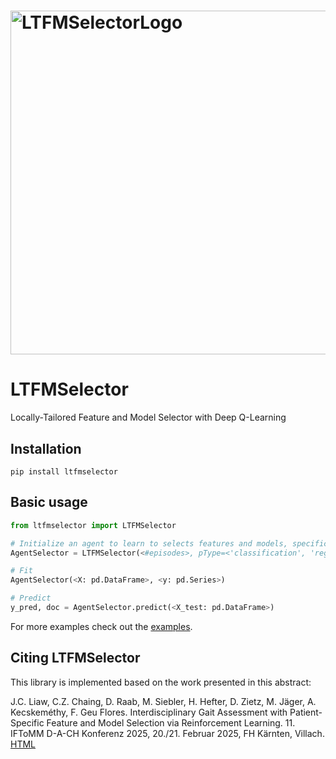 ﻿<h1>
  <picture>
    <img alt="LTFMSelectorLogo" src="icons/icon.png" width="550px">
  </picture>
</h1>

# LTFMSelector
Locally-Tailored Feature and Model Selector with Deep Q-Learning

## Installation
```
pip install ltfmselector
```

## Basic usage
```python
from ltfmselector import LTFMSelector

# Initialize an agent to learn to selects features and models, specifically tailored to each example
AgentSelector = LTFMSelector(<#episodes>, pType=<'classification', 'regression'>)

# Fit
AgentSelector(<X: pd.DataFrame>, <y: pd.Series>)

# Predict
y_pred, doc = AgentSelector.predict(<X_test: pd.DataFrame>)
```

For more examples check out the [examples](https://github.com/RenZhen95/ltfmselector/tree/master/examples).

## Citing LTFMSelector
This library is implemented based on the work presented in this abstract:

J.C. Liaw, C.Z. Chaing, D. Raab, M. Siebler, H. Hefter, D. Zietz, M. Jäger, A. Kecskeméthy, F. Geu Flores. Interdisciplinary Gait Assessment with Patient-Specific Feature and Model Selection via Reinforcement Learning. 11. IFToMM D-A-CH Konferenz 2025, 20./21. Februar 2025, FH Kärnten, Villach. [HTML](https://doi.org/10.17185/duepublico/82941)

